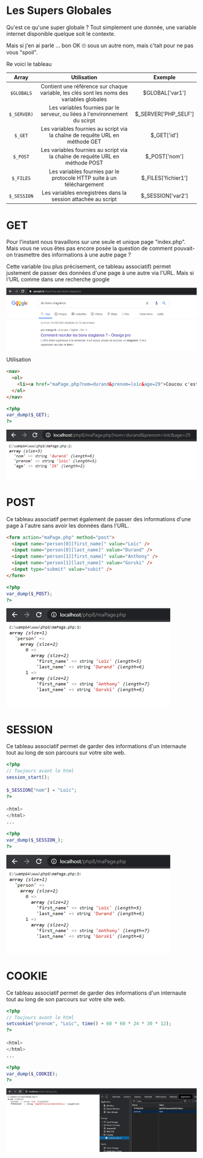 # Les Supers Globales

Qu'est ce qu'une super globale ? 
Tout simplement une donnée, une variable internet disponible quelque soit le contexte. 

Mais si j'en ai parlé ... bon OK 🙄 sous un autre nom, mais c'tait pour ne pas vous "spoil".

Re voici le tableau 


|    Array    |                                        Utilisation                                        |       Exemple        |
| :---------: | :---------------------------------------------------------------------------------------: | :------------------: |
| `$GLOBALS`  | Contient une référence sur chaque variable, les clés sont les noms des variables globales |   $GLOBAL['var1']    |
| `$_SERVER)` |        Les variables fournies par le serveur, ou liées à l'environnement du scirpt        | $_SERVER['PHP_SELF'] |
|   `$_GET`   |       Les variables fournies au script via la chaîne de requête URL en méthode GET        |     $_GET['id']      |
|  `$_POST`   |       Les variables fournies au script via la chaîne de requête URL en méthode POST       |    $_POST['nom']     |
|  `$_FILES`  |          Les variables fournies par le protocole HTTP suite à un téléchargement           | $_FILES['fichier1']  |
| `$_SESSION` |               Les variables enregistrées dans la session attachée au script               |  $_SESSION['var2']   |

# GET

Pour l'instant nous travaillons sur une seule et unique page "index.php". Mais vous ne vous êtes pas encore posée la question de comment pouvait-on trasmettre des informations à une autre page ? 

Cette variable (ou plus précisement, ce tableau associatif) permet justement de passer des données d'une page à une autre via l'URL.
Mais si l'URL comme dans une recherche google

![GET](../resources/get.png)

Utilisation 

```html
<nav>
  <ol>
    <li><a href="maPage.php?nom=durand&prenom=loïc&age=29">Coucou c'est moi</a></li>
  </ol>
</nav>
```
```php
<?php
var_dump($_GET);
?>
```

![GET](../resources/get2.png)

# POST 

Ce tableau associatif permet également de passer des informations d'une page à l'autre sans avoir les données dans l'URL.

```html
<form action="maPage.php" method="post">
  <input name="person[0][first_name]" value="Loïc" />
  <input name="person[0][last_name]" value="Durand" />
  <input name="person[1][first_name]" value="Anthony" />
  <input name="person[1][last_name]" value="Gorski" />
  <input type="submit" value="subit" />
</form>
```

```php
<?php
var_dump($_POST);
?>
```

![POST](../resources/post.png)

# SESSION

Ce tableau associatif permet de garder des informations d'un internaute tout au long de son parcours sur votre site web.

```php
<?php
// Toujours avant le html
session_start();

$_SESSION["nom"] = "Loïc";
?>

<html>
</html>
...
```

```php
<?php
var_dump($_SESSION_);
?>
```

![POST](../resources/post.png)

# COOKIE

Ce tableau associatif permet de garder des informations d'un internaute tout au long de son parcours sur votre site web.

```php
<?php
// Toujours avant le html
setcookie("prenom", "Loïc", time() + 60 * 60 * 24 * 30 * 12);
?>

<html>
</html>
...
```

```php
<?php
var_dump($_COOKIE);
?>
```

![POST](../resources/cookie.png)


<!---

FAILLE XSS 


> <script>alert("HACKER !!!!!!!") </script>


form avec $_SERVER['PHP_SELF']

en suite protéeger avec htmlspeccialschars($_SERVER['PHP_SELF'])


verifier toujours les input

fonction verifyInput

trim() qui enleve le superflu, espace supp 
stripslashes() enleve tous les anti slashes
htmlspecialchars()  " > &quot      & > &amp




enssuite securisation cote client avec required et type email 
faire des isset ou empty
pour emai; faire la fonction filter_var($var, FILTER_VALIDATE_EMAIL);

pour le tel (regex ou expression reguliaire)
preg_match("/^[0-9 ]*$", $var)



-->
